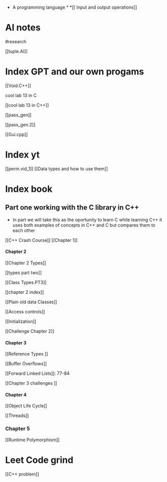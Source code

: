 * A programming language *
*[[ Input and output operations]]

# AI notes 
#research  

[[tuple.AI]]
# Index GPT and our own progams
[[Void.C++]]

cool lab 13 in C

[[cool lab 13 in C++]]

[[pass_gen]]

[[pass_gen.2]]

[[Gui.cpp]]

# Index yt

[[perm.vid_1]]
[[Data types and how to use them]]

# Index book

## Part one working with the C library in C++
- In part we will take this as the oportunity to learn C while learning C++ it uses both examples of concepts in C++ and C but compares them to each other

[[C++ Crash Course]]
[[Chapter 1]]
#### Chapter 2 
[[Chapter 2 Types]]

[[types part two]]

[[Class Types.PT3]]

[[chapter 2 index]]

[[Plain old data Classes]]

[[Access controls]]

[[Initialization]]

[[Challenge Chapter 2]]

#### Chapter 3
[[Reference Types ]]

[[Buffer Overflows]]

[[Forward Linked Lists]]: 77-84

[[Chapter 3 challenges ]] 

#### Chapter 4

[[Object Life Cycle]]

[[Threads]]



### Chapter 5

[[Runtime Polymorphism]]



# Leet Code grind 

[[C++ problem]]